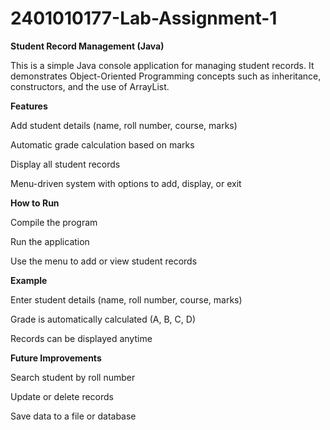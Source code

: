 # 2401010177-Lab-Assignment-1
**Student Record Management (Java)**

This is a simple Java console application for managing student records.
It demonstrates Object-Oriented Programming concepts such as inheritance, constructors, and the use of ArrayList.

**Features**

Add student details (name, roll number, course, marks)

Automatic grade calculation based on marks

Display all student records

Menu-driven system with options to add, display, or exit

**How to Run**

Compile the program

Run the application

Use the menu to add or view student records

**Example**

Enter student details (name, roll number, course, marks)

Grade is automatically calculated (A, B, C, D)

Records can be displayed anytime

**Future Improvements**

Search student by roll number

Update or delete records

Save data to a file or database
